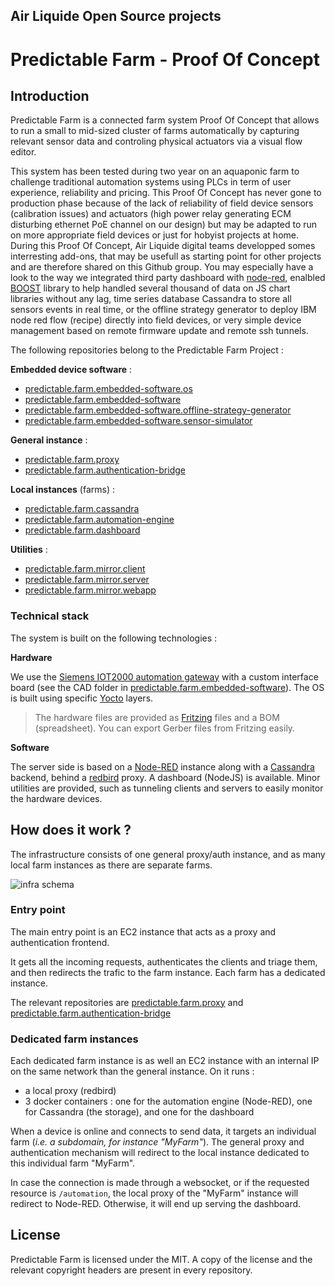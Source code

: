 Air Liquide Open Source projects
---

# Predictable Farm -  Proof Of Concept

## Introduction

Predictable Farm is a connected farm system Proof Of Concept that allows to run a small to mid-sized cluster of farms automatically by capturing relevant sensor data and controling physical actuators via a visual flow editor.

This system has been tested during two year on an aquaponic farm to challenge traditional automation systems using PLCs in term of user experience, reliability and pricing.
This Proof Of Concept has never gone to production phase because of the lack of reliability of field device sensors (calibration issues) and actuators (high power relay generating ECM disturbing ethernet PoE channel on our design) but may be adapted to run on more appropriate field devices or just for hobyist projects at home.
During this Proof Of Concept, Air Liquide digital teams developped somes interresting add-ons, that may be usefull as starting point for other projects and are therefore shared on this Github group. You may especially have a look to the way we integrated third party dashboard with [node-red](https://nodered.org/), enalbled [BOOST](https://www.highcharts.com/docs/advanced-chart-features/boost-module) library to help handled several thousand of data on JS chart libraries without any lag,  time series database Cassandra to store all sensors events in real time, or the offline strategy generator to deploy IBM node red flow (recipe) directly into field devices, or very simple device management based on remote firmware update and remote ssh tunnels. 

The following repositories belong to the Predictable Farm Project : 

**Embedded device software** :

  - [predictable.farm.embedded-software.os](https://github.com/airliquide/predictable.farm.embedded-software.os)
  - [predictable.farm.embedded-software](https://github.com/airliquide/predictable.farm.embedded-software)
  - [predictable.farm.embedded-software.offline-strategy-generator](https://github.com/airliquide/predictable.farm.embedded-software.offline-strategy-generator)
  - [predictable.farm.embedded-software.sensor-simulator](https://github.com/airliquide/predictable.farm.embedded-software.sensor-simulator)

**General instance** :

  - [predictable.farm.proxy](https://github.com/airliquide/predictable.farm.proxy)
  - [predictable.farm.authentication-bridge](https://github.com/airliquide/predictable.farm.authentication-bridge)

**Local instances** (farms) :

  - [predictable.farm.cassandra](https://github.com/airliquide/predictable.farm.cassandra)
  - [predictable.farm.automation-engine](https://github.com/airliquide/predictable.farm.automation-engine)
  - [predictable.farm.dashboard](https://github.com/airliquide/predictable.farm.dashboard)

**Utilities** :

  - [predictable.farm.mirror.client](https://github.com/airliquide/predictable.farm.mirror.client)
  - [predictable.farm.mirror.server](https://github.com/airliquide/predictable.farm.mirror.server)
  - [predictable.farm.mirror.webapp](https://github.com/airliquide/predictable.farm.mirror.webapp)


### Technical stack

The system is built on the following technologies :

**Hardware**

We use the [Siemens IOT2000 automation gateway](https://w3.siemens.com/mcms/pc-based-automation/en/industrial-iot/pages/default.aspx) with a custom interface board (see the CAD folder in [predictable.farm.embedded-software]()). The OS is built using specific [Yocto](https://www.yoctoproject.org/) layers.

> The hardware files are provided as [Fritzing](http://fritzing.org/home/) files and a BOM (spreadsheet). You can export Gerber files from Fritzing easily.

**Software**

The server side is based on a [Node-RED](https://nodered.org/) instance along with a [Cassandra](https://cassandra.apache.org/) backend, behind a [redbird](https://github.com/OptimalBits/redbird) proxy. A dashboard (NodeJS) is available. Minor utilities are provided, such as tunneling clients and servers to easily monitor the hardware devices.

## How does it work ?

The infrastructure consists of one general proxy/auth instance, and as many local farm instances as there are separate farms.

![infra schema](https://github.com/airliquide/airliquide.github.io/images/infra.png "General infrastucture")

### Entry point

The main entry point is an EC2 instance that acts as a proxy and authentication frontend.

It gets all the incoming requests, authenticates the clients and triage them, and then redirects the trafic to the farm instance. Each farm has a dedicated instance.

The relevant repositories are [predictable.farm.proxy](https://github.com/airliquide/predictable.farm.proxy) and [predictable.farm.authentication-bridge](https://github.com/airliquide/predictable.farm.authentication-bridge)

### Dedicated farm instances

Each dedicated farm instance is as well an EC2 instance with an internal IP on the same network than the general instance. On it runs :

  - a local proxy (redbird)
  - 3 docker containers : one for the automation engine (Node-RED), one for Cassandra (the storage), and one for the dashboard

When a device is online and connects to send data, it targets an individual farm (_i.e. a subdomain, for instance "MyFarm"_). The general proxy and authentication mechanism will redirect to the local instance dedicated to this individual farm "MyFarm".

In case the connection is made through a websocket, or if the requested resource is `/automation`, the local proxy of the "MyFarm" instance will redirect to Node-RED. Otherwise, it will end up serving the dashboard.

## License

Predictable Farm is licensed under the MIT. A copy of the license and the relevant copyright headers are present in every repository.
